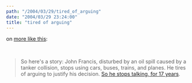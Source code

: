 ```yaml
---
path: "/2004/03/29/tired_of_arguing" 
date: "2004/03/29 23:24:00" 
title: "tired of arguing" 
---
```

<p>on <a href="http://www.whump.com/moreLikeThis/link/03931">more like this</a>:</p><br><blockquote>So here's a story: John Francis, disturbed by an oil spill caused by a tanker collision, stops using cars, buses, trains, and planes. He tires of arguing to justify his decision. <a href="http://wpr.org/book/030105a.html">So he stops talking, for 17 years</a>.</blockquote>